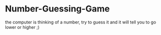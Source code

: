 # Number-Guessing-Game
the computer is thinking of a number, try to guess it and it will tell you to go lower or higher ;)
